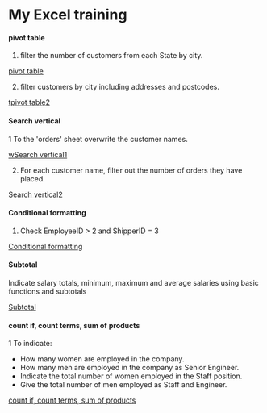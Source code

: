 # My Excel training

#### pivot table

1. filter the number of customers from each State by city.

[pivot table](Tabela_przestawna.xlsx)

2. filter customers by city including addresses and postcodes.

[tpivot table2](tabela_przestawna_2.xlsx)


#### Search vertical
   
1 To the 'orders' sheet overwrite the customer names.

[wSearch vertical1](wyszukaj_pionowo.xlsx)

2. For each customer name, filter out the number of orders they have placed.

[Search vertical2](Tabela_przestawna_na_podstawie_wyszukaj_pionowo.xlsx)


#### Conditional formatting

1. Check EmployeeID > 2 and ShipperID = 3

[Conditional formatting](Formatowanie_warunkowe.xlsx)


#### Subtotal

Indicate salary totals, minimum, maximum and average salaries using basic functions and subtotals

[Subtotal](sumy_czesciowe.xlsx)

#### count if, count terms, sum of products

1 To indicate:
   * How many women are employed in the company.
   * How many men are employed in the company as Senior Engineer.
   * Indicate the total number of women employed in the Staff position.
   * Give the total number of men employed as Staff and Engineer.

[count if, count terms, sum of products](licz.jezeli_licz.warunki_sumaIloczynow.xlsx)